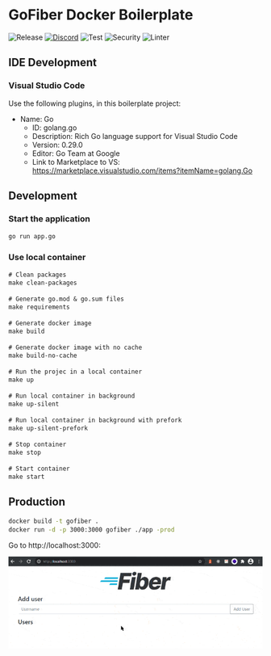 # GoFiber Docker Boilerplate

![Release](https://img.shields.io/github/release/gofiber/boilerplate.svg)
[![Discord](https://img.shields.io/badge/discord-join%20channel-7289DA)](https://gofiber.io/discord)
![Test](https://github.com/gofiber/boilerplate/workflows/Test/badge.svg)
![Security](https://github.com/gofiber/boilerplate/workflows/Security/badge.svg)
![Linter](https://github.com/gofiber/boilerplate/workflows/Linter/badge.svg)

## IDE Development

### Visual Studio Code

Use the following plugins, in this boilerplate project:

- Name: Go
  - ID: golang.go
  - Description: Rich Go language support for Visual Studio Code
  - Version: 0.29.0
  - Editor: Go Team at Google
  - Link to Marketplace to VS: https://marketplace.visualstudio.com/items?itemName=golang.Go

## Development

### Start the application

```bash
go run app.go
```

### Use local container

```
# Clean packages
make clean-packages

# Generate go.mod & go.sum files
make requirements

# Generate docker image
make build

# Generate docker image with no cache
make build-no-cache

# Run the projec in a local container
make up

# Run local container in background
make up-silent

# Run local container in background with prefork
make up-silent-prefork

# Stop container
make stop

# Start container
make start
```

## Production

```bash
docker build -t gofiber .
docker run -d -p 3000:3000 gofiber ./app -prod
```

Go to http://localhost:3000:

![Go Fiber Docker Boilerplate](./go_fiber_boilerplate.gif)

